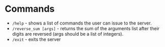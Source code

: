 # Commands

- `/help` - shows a list of commands the user can issue to the server.
- `/reverse_sum [args]` - returns the sum of the arguments list after their digits are reversed (args should be a list of integers).
- `/exit` - exits the server